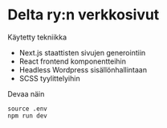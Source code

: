 # Delta ry:n verkkosivut

Käytetty tekniikka
* Next.js staattisten sivujen generointiin
* React frontend komponentteihin
* Headless Wordpress sisällönhallintaan
* SCSS tyylittelyihin

Devaa näin
```
source .env
npm run dev
```